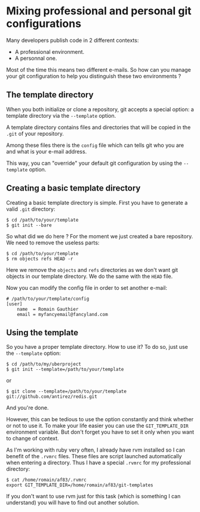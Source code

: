 Mixing professional and personal git configurations
===================================================


Many developers publish code in 2 different contexts:

  - A professional environment.
  - A personnal one.

Most of the time this means two different e-mails.
So how can you manage your git configuration to help you distinguish
these two environments ?


The template directory
----------------------

When you both initialize or clone a repository, git accepts a special
option: a template directory via the `--template` option.

A template directory contains files and directories that will be
copied in the `.git` of your repository.

Among these files there is the `config` file which can tells git who
you are and what is your e-mail address.

This way, you can "override" your default git configuration by using
the `--template` option.

Creating a basic template directory
-----------------------------------

Creating a basic template directory is simple. First you have to generate a valid `.git` directory:

    $ cd /path/to/your/template
    $ git init --bare

So what did we do here ? For the moment we just created a bare
repository. We need to remove the useless parts:

    $ cd /path/to/your/template
    $ rm objects refs HEAD -r
    
Here we remove the `objects` and `refs` directories as we don't want
git objects in our template directory. We do the same with the `HEAD`
file.

Now you can modify the config file in order to set another e-mail:

    # /path/to/your/template/config
    [user]
        name  = Romain Gauthier
        email = myfancyemail@fancyland.com

Using the template
------------------

So you have a proper template directory. How to use it?
To do so, just use the `--template` option:

    $ cd /path/to/my/uberproject
    $ git init --template=/path/to/your/template

or

    $ git clone --template=/path/to/your/template git://github.com/antirez/redis.git

And you're done.

However, this can be tedious to use the option constantly and think
whether or not to use it. To make your life easier you can use the
`GIT_TEMPLATE_DIR` environment variable. But don't forget you have to
set it only when you want to change of context.

As I'm working with ruby very often, I already have rvm installed so I
can benefit of the `.rvmrc` files. These files are script launched
automatically when entering a directory. Thus I have a special
`.rvmrc` for my professional directory:

    $ cat /home/romain/af83/.rvmrc
    export GIT_TEMPLATE_DIR=/home/romain/af83/git-templates

If you don't want to use rvm just for this task (which is something I
can understand) you will have to find out another solution.

